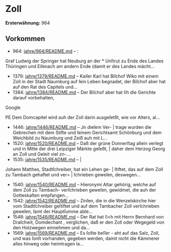 # Zoll

**Ersterwähnung:** 964

## Vorkommen
- 964: [jahre/964/README.md](../jahre/964/README.md) – :

Graf Ludwig der Springer hat Neuburg an der *
Unſtrut zu Ende des Landes Thüringen und Eiſenach
am andern Ende (damit er des Landes mächt...
- 1379: [jahre/1379/README.md](../jahre/1379/README.md) – Kaiſer Karl hat Biſchof Wiko mit einem Zoll in der
Stadt Naumburg auf ſein Leben begnadet, der Biſchof
aber hat auf den Rat des Capitels und...
- 1384: [jahre/1384/README.md](../jahre/1384/README.md) – Der
Biſchof aber hat ſih die Gerichte darauf vorbehalten,

Google


PE
Dem Domcapitel wird auh der Zoll darin ausgeſetßt, wie
vor Alters, al...
- 1446: [jahre/1446/README.md](../jahre/1446/README.md) – Jn dieſem Ver- |
trage wurden die Gebrechen mit dem Stifte und ſeinem
Gerichtsamt Schönburg und dem Weichbild zu Naumburg
und Zeiß auh mit L...
- 1520: [jahre/1520/README.md](../jahre/1520/README.md) – Daß der grüne Donnerſtag allein
verlegt und in Mitte der drei Leipziger Märkte geſeßt, |
daher dem Herzog Georg an Zoll und Geleit viel zn-...
- 1535: [jahre/1535/README.md](../jahre/1535/README.md) – |

Johann Matthes, Stadtſchreiber, hat ein Lehen ge- |
ſtiftet, das auf dem Zoll zu Tambach gehaftet und ver= |
ſchrieben geweſen, deswegen...
- 1540: [jahre/1540/README.md](../jahre/1540/README.md) – Hieronymi Altar gehörig, welche
auf dem Zoll zu Tambach- verſchrieben geweſen, gewidmet,
die auh der Gotteskaſten empfangen...
- 1542: [jahre/1542/README.md](../jahre/1542/README.md) – Zinſen, die in die Wenzelskirche
hier vom Stadtſchreiber geſtiftet und auf dem Tambacher
Zoll verſchrieben geweſen, ſamt der Hauptſumme able...
- 1548: [jahre/1548/README.md](../jahre/1548/README.md) – Der Rat hat ſi<h mit Herrn Bernhard von Draſchwit,
Domdechant , verglichen, daß er den Zoll oder Wegegeld
von den Holzwegen einnehmen und da...
- 1569: [jahre/1569/README.md](../jahre/1569/README.md) – Es ſollte beſſer - aht auf das Salz, Zoll, und was
ſonſt vorhanden, gegeben werden, damit nicht die Kämmerer
alles hinweg oder heimtragen la...
